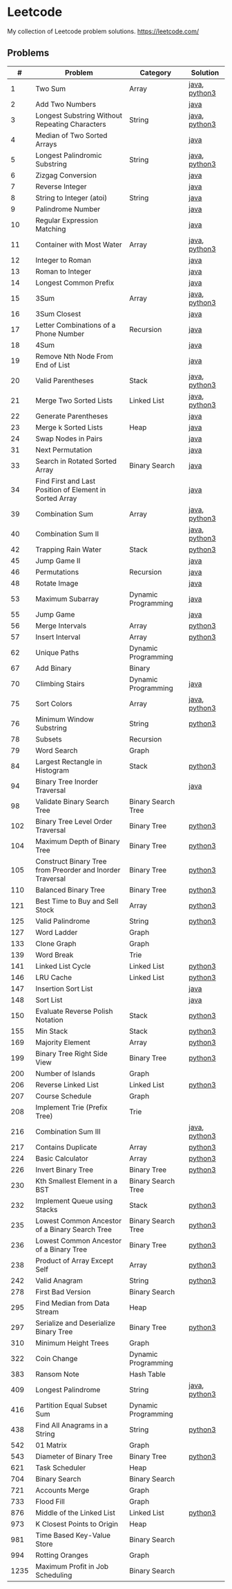 # Leetcode
My collection of Leetcode problem solutions.
https://leetcode.com/

## Problems
| #    | Problem                                                   | Category            | Solution                                                                                                                                                                                                                                 |
|------|-----------------------------------------------------------|---------------------|------------------------------------------------------------------------------------------------------------------------------------------------------------------------------------------------------------------------------------------|
| 1    | Two Sum                                                   | Array               | [java](https://github.com/jrandj/leetcode/blob/master/java/src/main/java/leetcode/TwoSum.java), [python3](https://github.com/jrandj/leetcode/blob/master/python/src/two_sum.py)                                                          |
| 2    | Add Two Numbers                                           |                     | [java](https://github.com/jrandj/leetcode/blob/master/java/src/main/java/leetcode/AddTwoNumbers.java)                                                                                                                                    |
| 3    | Longest Substring Without Repeating Characters            | String              | [java](https://github.com/jrandj/leetcode/blob/master/java/src/main/java/leetcode/LengthOfLongestSubstring.java), [python3](https://github.com/jrandj/leetcode/blob/master/python/src/longest_substring_without_repeating_characters.py) |
| 4    | Median of Two Sorted Arrays                               |                     | [java](https://github.com/jrandj/leetcode/blob/master/java/src/main/java/leetcode/MedianOfTwoSortedArrays.java)                                                                                                                          |
| 5    | Longest Palindromic Substring                             | String              | [java](https://github.com/jrandj/leetcode/blob/master/java/src/main/java/leetcode/LongestPalindrome.java), [python3](https://github.com/jrandj/leetcode/blob/master/python/src/longest_palindromic_substring.py)                         |
| 6    | Zizgag Conversion                                         |                     | [java](https://github.com/jrandj/leetcode/blob/master/java/src/main/java/leetcode/ZigZagConversion.java)                                                                                                                                 |
| 7    | Reverse Integer                                           |                     | [java](https://github.com/jrandj/leetcode/blob/master/java/src/main/java/leetcode/ReverseInteger.java)                                                                                                                                   |
| 8    | String to Integer (atoi)                                  | String              | [java](https://github.com/jrandj/leetcode/blob/master/java/src/main/java/leetcode/StringToInteger.java)                                                                                                                                  |
| 9    | Palindrome Number                                         |                     | [java](https://github.com/jrandj/leetcode/blob/master/java/src/main/java/leetcode/PalindromeNumber.java)                                                                                                                                 |
| 10   | Regular Expression Matching                               |                     | [java](https://github.com/jrandj/leetcode/blob/master/java/src/main/java/leetcode/RegularExpressionMatching.java)                                                                                                                        |
| 11   | Container with Most Water                                 | Array               | [java](https://github.com/jrandj/leetcode/blob/master/java/src/main/java/leetcode/ContainerWithMostWater.java), [python3](https://github.com/jrandj/leetcode/blob/master/python/src/container_with_most_water.py)                        |
| 12   | Integer to Roman                                          |                     | [java](https://github.com/jrandj/leetcode/blob/master/java/src/main/java/leetcode/IntegerToRoman.java)                                                                                                                                   |
| 13   | Roman to Integer                                          |                     | [java](https://github.com/jrandj/leetcode/blob/master/java/src/main/java/leetcode/RomanToInteger.java)                                                                                                                                   |
| 14   | Longest Common Prefix                                     |                     | [java](https://github.com/jrandj/leetcode/blob/master/java/src/main/java/leetcode/LongestCommonPrefix.java)                                                                                                                              |
| 15   | 3Sum                                                      | Array               | [java](https://github.com/jrandj/leetcode/blob/master/java/src/main/java/leetcode/ThreeSum.java), [python3](https://github.com/jrandj/leetcode/blob/master/python/src/three_sum.py)                                                      |
| 16   | 3Sum Closest                                              |                     | [java](https://github.com/jrandj/leetcode/blob/master/java/src/main/java/leetcode/ThreeSumClosest.java)                                                                                                                                  |
| 17   | Letter Combinations of a Phone Number                     | Recursion           | [java](https://github.com/jrandj/leetcode/blob/master/java/src/main/java/leetcode/LetterCombinationsofaPhoneNumber.java)                                                                                                                 |
| 18   | 4Sum                                                      |                     | [java](https://github.com/jrandj/leetcode/blob/master/java/src/main/java/leetcode/FourSum.java)                                                                                                                                          |
| 19   | Remove Nth Node From End of List                          |                     | [java](https://github.com/jrandj/leetcode/blob/master/java/src/main/java/leetcode/RemoveNthNodeFromEndofList.java)                                                                                                                       |
| 20   | Valid Parentheses                                         | Stack               | [java](https://github.com/jrandj/leetcode/blob/master/java/src/main/java/leetcode/ValidParentheses.java), [python3](https://github.com/jrandj/leetcode/blob/master/python/src/valid_parentheses.py)                                      |
| 21   | Merge Two Sorted Lists                                    | Linked List         | [java](https://github.com/jrandj/leetcode/blob/master/java/src/main/java/leetcode/MergeTwoSortedLists.java), [python3](https://github.com/jrandj/leetcode/blob/master/python/src/merge_two_sorted_lists.py)                              |
| 22   | Generate Parentheses                                      |                     | [java](https://github.com/jrandj/leetcode/blob/master/java/src/main/java/leetcode/GenerateParentheses.java)                                                                                                                              |
| 23   | Merge k Sorted Lists                                      | Heap                | [java](https://github.com/jrandj/leetcode/blob/master/java/src/main/java/leetcode/MergeKSortedLists.java)                                                                                                                                |
| 24   | Swap Nodes in Pairs                                       |                     | [java](https://github.com/jrandj/leetcode/blob/master/java/src/main/java/leetcode/SwapNodesInPairs.java)                                                                                                                                 |
| 31   | Next Permutation                                          |                     | [java](https://github.com/jrandj/leetcode/blob/master/java/src/main/java/leetcode/NextPermutation.java)                                                                                                                                  |
| 33   | Search in Rotated Sorted Array                            | Binary Search       | [java](https://github.com/jrandj/leetcode/blob/master/java/src/main/java/leetcode/SearchInRotatedSortedArray.java)                                                                                                                       |
| 34   | Find First and Last Position of Element in Sorted Array   |                     | [java](https://github.com/jrandj/leetcode/blob/master/java/src/main/java/leetcode/FindFirstAndLastPositionOfElementInSortedArrray.java)                                                                                                  |
| 39   | Combination Sum                                           | Array               | [java](https://github.com/jrandj/leetcode/blob/master/java/src/main/java/leetcode/CombinationSum.java), [python3](https://github.com/jrandj/leetcode/blob/master/python/src/combination_sum.py)                                          |
| 40   | Combination Sum II                                        |                     | [java](https://github.com/jrandj/leetcode/blob/master/java/src/main/java/leetcode/CombinationSum2.java), [python3](https://github.com/jrandj/leetcode/blob/master/python/src/combination_sum_2.py)                                       |
| 42   | Trapping Rain Water                                       | Stack               | [python3](https://github.com/jrandj/leetcode/blob/master/python/src/trapping_rain_water.py)                                                                                                                                              |
| 45   | Jump Game II                                              |                     | [java](https://github.com/jrandj/leetcode/blob/master/java/src/main/java/leetcode/JumpGame2.java)                                                                                                                                        |
| 46   | Permutations                                              | Recursion           | [java](https://github.com/jrandj/leetcode/blob/master/java/src/main/java/leetcode/Permutations.java)                                                                                                                                     |
| 48   | Rotate Image                                              |                     | [java](https://github.com/jrandj/leetcode/blob/master/java/src/main/java/leetcode/RotateImage.java)                                                                                                                                      |
| 53   | Maximum Subarray                                          | Dynamic Programming | [java](https://github.com/jrandj/leetcode/blob/master/java/src/main/java/leetcode/MaximumSubarray.java)                                                                                                                                  |
| 55   | Jump Game                                                 |                     | [java](https://github.com/jrandj/leetcode/blob/master/java/src/main/java/leetcode/JumpGame.java)                                                                                                                                         |
| 56   | Merge Intervals                                           | Array               | [python3](https://github.com/jrandj/leetcode/blob/master/python/src/merge_intervals.py)                                                                                                                                                  |
| 57   | Insert Interval                                           | Array               | [python3](https://github.com/jrandj/leetcode/blob/master/python/src/insert_interval.py)                                                                                                                                                  |
| 62   | Unique Paths                                              | Dynamic Programming |                                                                                                                                                                                                                                          |
| 67   | Add Binary                                                | Binary              |                                                                                                                                                                                                                                          |
| 70   | Climbing Stairs                                           | Dynamic Programming | [java](https://github.com/jrandj/leetcode/blob/master/java/src/main/java/leetcode/ClimbingStairs.java)                                                                                                                                   |
| 75   | Sort Colors                                               | Array               | [java](https://github.com/jrandj/leetcode/blob/master/java/src/main/java/leetcode/SortColors.java), [python3](https://github.com/jrandj/leetcode/blob/master/python/src/sort_colors.py)                                                  |
| 76   | Minimum Window Substring                                  | String              | [python3](https://github.com/jrandj/leetcode/blob/master/python/src/minimum_window_substring.py)                                                                                                                                         |
| 78   | Subsets                                                   | Recursion           |                                                                                                                                                                                                                                          |
| 79   | Word Search                                               | Graph               |                                                                                                                                                                                                                                          |
| 84   | Largest Rectangle in Histogram                            | Stack               | [python3](https://github.com/jrandj/leetcode/blob/master/python/src/largest_rectangle_in_histogram.py)                                                                                                                                   |
| 94   | Binary Tree Inorder Traversal                             |                     | [java](https://github.com/jrandj/leetcode/blob/master/java/src/main/java/leetcode/BinaryTreeInorderTraversal.java)                                                                                                                       |
| 98   | Validate Binary Search Tree                               | Binary Search Tree  |                                                                                                                                                                                                                                          |
| 102  | Binary Tree Level Order Traversal                         | Binary Tree         | [python3](https://github.com/jrandj/leetcode/blob/master/python/src/binary_tree_level_order_traversal.py)                                                                                                                                |
| 104  | Maximum Depth of Binary Tree                              | Binary Tree         | [python3](https://github.com/jrandj/leetcode/blob/master/python/src/maximum_depth_of_binary_tree.py)                                                                                                                                     |
| 105  | Construct Binary Tree from Preorder and Inorder Traversal | Binary Tree         | [python3](https://github.com/jrandj/leetcode/blob/master/python/src/construct_binary_tree_from_preorder_and_inorder_traversal.py)                                                                                                        |
| 110  | Balanced Binary Tree                                      | Binary Tree         | [python3](https://github.com/jrandj/leetcode/blob/master/python/src/balanced_binary_tree.py)                                                                                                                                             |
| 121  | Best Time to Buy and Sell Stock                           | Array               | [python3](https://github.com/jrandj/leetcode/blob/master/python/src/best_time_to_buy_and_sell_stock.py)                                                                                                                                  |
| 125  | Valid Palindrome                                          | String              | [python3](https://github.com/jrandj/leetcode/blob/master/python/src/valid_palindrome.py)                                                                                                                                                 |
| 127  | Word Ladder                                               | Graph               |                                                                                                                                                                                                                                          |
| 133  | Clone Graph                                               | Graph               |                                                                                                                                                                                                                                          |
| 139  | Word Break                                                | Trie                |                                                                                                                                                                                                                                          |
| 141  | Linked List Cycle                                         | Linked List         | [python3](https://github.com/jrandj/leetcode/blob/master/python/src/linked_list_cycle.py)                                                                                                                                                |
| 146  | LRU Cache                                                 | Linked List         | [python3](https://github.com/jrandj/leetcode/blob/master/python/src/LRU_cache.py)                                                                                                                                                        |
| 147  | Insertion Sort List                                       |                     | [java](https://github.com/jrandj/leetcode/blob/master/java/src/main/java/leetcode/InsertionSortList.java)                                                                                                                                |
| 148  | Sort List                                                 |                     | [java](https://github.com/jrandj/leetcode/blob/master/java/src/main/java/leetcode/SortList.java)                                                                                                                                         |
| 150  | Evaluate Reverse Polish Notation                          | Stack               | [python3](https://github.com/jrandj/leetcode/blob/master/python/src/evaluate_reverse_polish_notation.py)                                                                                                                                 |
| 155  | Min Stack                                                 | Stack               | [python3](https://github.com/jrandj/leetcode/blob/master/python/src/min_stack.py)                                                                                                                                                        |
| 169  | Majority Element                                          | Array               | [python3](https://github.com/jrandj/leetcode/blob/master/python/src/majority_element.py)                                                                                                                                                 |
| 199  | Binary Tree Right Side View                               | Binary Tree         | [python3](https://github.com/jrandj/leetcode/blob/master/python/src/binary_tree_right_side_view.py)                                                                                                                                      |
| 200  | Number of Islands                                         | Graph               |                                                                                                                                                                                                                                          |
| 206  | Reverse Linked List                                       | Linked List         | [python3](https://github.com/jrandj/leetcode/blob/master/python/src/reverse_linked_list.py)                                                                                                                                              |
| 207  | Course Schedule                                           | Graph               |                                                                                                                                                                                                                                          |
| 208  | Implement Trie (Prefix Tree)                              | Trie                |                                                                                                                                                                                                                                          |
| 216  | Combination Sum III                                       |                     | [java](https://github.com/jrandj/leetcode/blob/master/java/src/main/java/leetcode/CombinationSum3.java), [python3](https://github.com/jrandj/leetcode/blob/master/python/src/combination_sum_3.py)                                       |
| 217  | Contains Duplicate                                        | Array               | [python3](https://github.com/jrandj/leetcode/blob/master/python/src/contains_duplicate.py)                                                                                                                                               |
| 224  | Basic Calculator                                          | Array               | [python3](https://github.com/jrandj/leetcode/blob/master/python/src/basic_calculator.py)                                                                                                                                                 |
| 226  | Invert Binary Tree                                        | Binary Tree         | [python3](https://github.com/jrandj/leetcode/blob/master/python/src/invert_binary_tree.py)                                                                                                                                               |
| 230  | Kth Smallest Element in a BST                             | Binary Search Tree  |                                                                                                                                                                                                                                          |
| 232  | Implement Queue using Stacks                              | Stack               | [python3](https://github.com/jrandj/leetcode/blob/master/python/src/implement_queue_using_stacks.py)                                                                                                                                     |
| 235  | Lowest Common Ancestor of a Binary Search Tree            | Binary Search Tree  | [python3](https://github.com/jrandj/leetcode/blob/master/python/src/lowest_common_ancestor_of_a_binary_search_tree.py)                                                                                                                   |
| 236  | Lowest Common Ancestor of a Binary Tree                   | Binary Tree         | [python3](https://github.com/jrandj/leetcode/blob/master/python/src/lowest_common_ancestor_of_a_binary_tree.py)                                                                                                                          |
| 238  | Product of Array Except Self                              | Array               | [python3](https://github.com/jrandj/leetcode/blob/master/python/src/product_of_array_except_self.py)                                                                                                                                     |
| 242  | Valid Anagram                                             | String              | [python3](https://github.com/jrandj/leetcode/blob/master/python/src/valid_anagram.py)                                                                                                                                                    |
| 278  | First Bad Version                                         | Binary Search       |                                                                                                                                                                                                                                          |
| 295  | Find Median from Data Stream                              | Heap                |                                                                                                                                                                                                                                          |
| 297  | Serialize and Deserialize Binary Tree                     | Binary Tree         | [python3](https://github.com/jrandj/leetcode/blob/master/python/src/serialize_and_deserialize_binary_tree.py)                                                                                                                            |
| 310  | Minimum Height Trees                                      | Graph               |                                                                                                                                                                                                                                          |
| 322  | Coin Change                                               | Dynamic Programming |                                                                                                                                                                                                                                          |
| 383  | Ransom Note                                               | Hash Table          |                                                                                                                                                                                                                                          |
| 409  | Longest Palindrome                                        | String              | [java](https://github.com/jrandj/leetcode/blob/master/java/src/main/java/leetcode/LongestPalindrome.java), [python3](https://github.com/jrandj/leetcode/blob/master/python/src/longest_palindrome.py)                                    |
| 416  | Partition Equal Subset Sum                                | Dynamic Programming |                                                                                                                                                                                                                                          |
| 438  | Find All Anagrams in a String                             | String              | [python3](https://github.com/jrandj/leetcode/blob/master/python/src/find_all_anagrams_in_a_string.py)                                                                                                                                    |
| 542  | 01 Matrix                                                 | Graph               |                                                                                                                                                                                                                                          |
| 543  | Diameter of Binary Tree                                   | Binary Tree         | [python3](https://github.com/jrandj/leetcode/blob/master/python/src/diameter_of_balanced_tree.py)                                                                                                                                        |
| 621  | Task Scheduler                                            | Heap                |                                                                                                                                                                                                                                          |
| 704  | Binary Search                                             | Binary Search       |                                                                                                                                                                                                                                          |
| 721  | Accounts Merge                                            | Graph               |                                                                                                                                                                                                                                          |
| 733  | Flood Fill                                                | Graph               |                                                                                                                                                                                                                                          |
| 876  | Middle of the Linked List                                 | Linked List         | [python3](https://github.com/jrandj/leetcode/blob/master/python/src/middle_of_the_linked_list.py)                                                                                                                                        |
| 973  | K Closest Points to Origin                                | Heap                |                                                                                                                                                                                                                                          |
| 981  | Time Based Key-Value Store                                | Binary Search       |                                                                                                                                                                                                                                          |
| 994  | Rotting Oranges                                           | Graph               |                                                                                                                                                                                                                                          |
| 1235 | Maximum Profit in Job Scheduling                          | Binary Search       |                                                                                                                                                                                                                                          |
